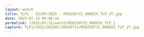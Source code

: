 ```yaml
---
layout: watch
title: TLP1 - 15/07/2025 - M20250715_090024_TLP_1T.jpg
date: 2025-07-15 09:00:24
permalink: /2025/07/15/watch/M20250715_090024_TLP_1
capture: TLP1/2025/202507/20250714/M20250715_090024_TLP_1T.jpg
---
```

